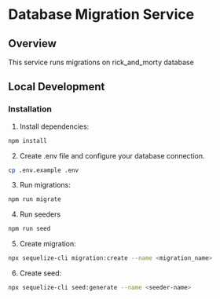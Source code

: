 # Database Migration Service

## Overview

This service runs migrations on rick_and_morty database

## Local Development

### Installation

1. Install dependencies:

```bash
npm install
```

2. Create .env file and configure your database connection.

```bash
cp .env.example .env
```

3. Run migrations:

```bash
npm run migrate
```

4. Run seeders

```bash
npm run seed
```

5. Create migration:

```bash
npx sequelize-cli migration:create --name <migration_name>
```

6. Create seed:

```bash
npx sequelize-cli seed:generate --name <seeder-name>
```
